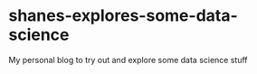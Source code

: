 # shanes-explores-some-data-science
My personal blog to try out and explore some data science stuff

